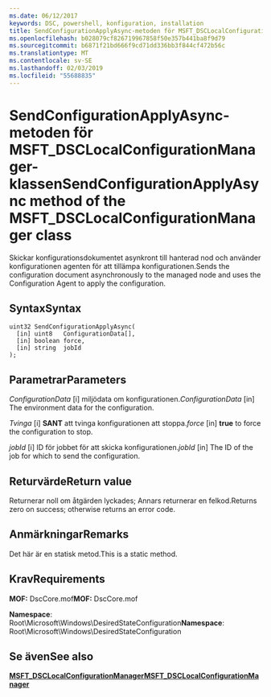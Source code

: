 ```yaml
---
ms.date: 06/12/2017
keywords: DSC, powershell, konfiguration, installation
title: SendConfigurationApplyAsync-metoden för MSFT_DSCLocalConfigurationManager-klassen
ms.openlocfilehash: b028079cf826719967858f50e357b441ba8f9d79
ms.sourcegitcommit: b6871f21bd666f9cd71dd336bb3f844cf472b56c
ms.translationtype: MT
ms.contentlocale: sv-SE
ms.lasthandoff: 02/03/2019
ms.locfileid: "55688835"
---
```

# <a name="sendconfigurationapplyasync-method-of-the-msftdsclocalconfigurationmanager-class"></a><span data-ttu-id="a7fcd-103">SendConfigurationApplyAsync-metoden för MSFT_DSCLocalConfigurationManager-klassen</span><span class="sxs-lookup"><span data-stu-id="a7fcd-103">SendConfigurationApplyAsync method of the MSFT_DSCLocalConfigurationManager class</span></span>

<span data-ttu-id="a7fcd-104">Skickar konfigurationsdokumentet asynkront till hanterad nod och använder konfigurationen agenten för att tillämpa konfigurationen.</span><span class="sxs-lookup"><span data-stu-id="a7fcd-104">Sends the configuration document asynchronously to the managed node and uses the Configuration Agent to apply the configuration.</span></span>

## <a name="syntax"></a><span data-ttu-id="a7fcd-105">Syntax</span><span class="sxs-lookup"><span data-stu-id="a7fcd-105">Syntax</span></span>

```mof
uint32 SendConfigurationApplyAsync(
  [in] uint8   ConfigurationData[],
  [in] boolean force,
  [in] string  jobId
);
```

## <a name="parameters"></a><span data-ttu-id="a7fcd-106">Parametrar</span><span class="sxs-lookup"><span data-stu-id="a7fcd-106">Parameters</span></span>

<span data-ttu-id="a7fcd-107">*ConfigurationData* \[i\] miljödata om konfigurationen.</span><span class="sxs-lookup"><span data-stu-id="a7fcd-107">*ConfigurationData* \[in\] The environment data for the configuration.</span></span>

<span data-ttu-id="a7fcd-108">*Tvinga* \[i\] **SANT** att tvinga konfigurationen att stoppa.</span><span class="sxs-lookup"><span data-stu-id="a7fcd-108">*force* \[in\] **true** to force the configuration to stop.</span></span>

<span data-ttu-id="a7fcd-109">*jobId* \[i\] ID för jobbet för att skicka konfigurationen.</span><span class="sxs-lookup"><span data-stu-id="a7fcd-109">*jobId* \[in\] The ID of the job for which to send the configuration.</span></span>

## <a name="return-value"></a><span data-ttu-id="a7fcd-110">Returvärde</span><span class="sxs-lookup"><span data-stu-id="a7fcd-110">Return value</span></span>

<span data-ttu-id="a7fcd-111">Returnerar noll om åtgärden lyckades; Annars returnerar en felkod.</span><span class="sxs-lookup"><span data-stu-id="a7fcd-111">Returns zero on success; otherwise returns an error code.</span></span>

## <a name="remarks"></a><span data-ttu-id="a7fcd-112">Anmärkningar</span><span class="sxs-lookup"><span data-stu-id="a7fcd-112">Remarks</span></span>

<span data-ttu-id="a7fcd-113">Det här är en statisk metod.</span><span class="sxs-lookup"><span data-stu-id="a7fcd-113">This is a static method.</span></span>

## <a name="requirements"></a><span data-ttu-id="a7fcd-114">Krav</span><span class="sxs-lookup"><span data-stu-id="a7fcd-114">Requirements</span></span>

<span data-ttu-id="a7fcd-115">**MOF:** DscCore.mof</span><span class="sxs-lookup"><span data-stu-id="a7fcd-115">**MOF:** DscCore.mof</span></span>

<span data-ttu-id="a7fcd-116">**Namespace**: Root\Microsoft\Windows\DesiredStateConfiguration</span><span class="sxs-lookup"><span data-stu-id="a7fcd-116">**Namespace**: Root\Microsoft\Windows\DesiredStateConfiguration</span></span>

## <a name="see-also"></a><span data-ttu-id="a7fcd-117">Se även</span><span class="sxs-lookup"><span data-stu-id="a7fcd-117">See also</span></span>

[<span data-ttu-id="a7fcd-118">**MSFT_DSCLocalConfigurationManager**</span><span class="sxs-lookup"><span data-stu-id="a7fcd-118">**MSFT_DSCLocalConfigurationManager**</span></span>](msft-dsclocalconfigurationmanager.md)
